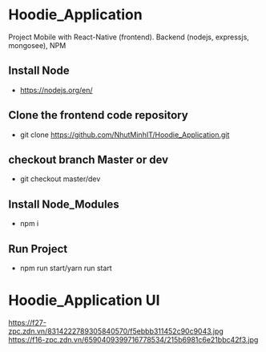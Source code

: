 # Hoodie_Application
Project Mobile with React-Native (frontend). Backend (nodejs, expressjs, mongosee), NPM


## Install Node

* https://nodejs.org/en/

## Clone the frontend code repository
* git clone https://github.com/NhutMinhIT/Hoodie_Application.git

## checkout branch Master or dev
* git checkout master/dev

## Install Node_Modules
* npm i

## Run Project 
* npm run start/yarn run start


# Hoodie_Application UI
https://f27-zpc.zdn.vn/8314222789305840570/f5ebbb311452c90c9043.jpg https://f16-zpc.zdn.vn/6590409399716778534/215b6981c6e21bbc42f3.jpg
